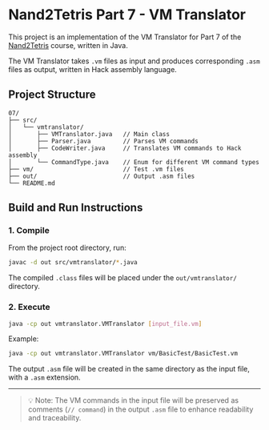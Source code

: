 # Nand2Tetris Part 7 - VM Translator

This project is an implementation of the VM Translator for Part 7 of the [Nand2Tetris](https://www.nand2tetris.org/) course, written in Java.

The VM Translator takes `.vm` files as input and produces corresponding `.asm` files as output, written in Hack assembly language.

## Project Structure

```
07/
├── src/
│   └── vmtranslator/
│       ├── VMTranslator.java   // Main class
│       ├── Parser.java         // Parses VM commands
│       ├── CodeWriter.java     // Translates VM commands to Hack assembly
│       └── CommandType.java    // Enum for different VM command types
├── vm/                         // Test .vm files
├── out/                        // Output .asm files
└── README.md
```

## Build and Run Instructions

### 1. Compile

From the project root directory, run:

```bash
javac -d out src/vmtranslator/*.java
```

The compiled `.class` files will be placed under the `out/vmtranslator/` directory.

### 2. Execute

```bash
java -cp out vmtranslator.VMTranslator [input_file.vm]
```

Example:

```bash
java -cp out vmtranslator.VMTranslator vm/BasicTest/BasicTest.vm
```

The output `.asm` file will be created in the same directory as the input file, with a `.asm` extension.

---

> 💡 Note: The VM commands in the input file will be preserved as comments (`// command`) in the output `.asm` file to enhance readability and traceability.
